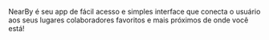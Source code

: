 NearBy é seu app de fácil acesso e simples interface que conecta o usuário aos seus lugares colaboradores favoritos e mais próximos de onde você está!